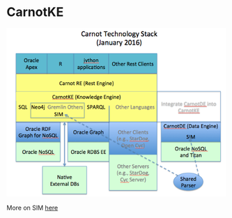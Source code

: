 # CarnotKE

![Alt text](carnot_stack.png)

More on SIM [here](https://www.cs.utexas.edu/~cannata/dbms/web-pages/Class%20Notes/02%20Data%20Models/Saurabh%20Boyed%20Thesis.pdf)
